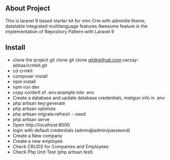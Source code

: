 ## About Project

This is laravel 9 based starter kit for mini Crm with adminlte theme, datatable integrated multilanguage features
Awesome feature is the implementation of Repository Pattern with Laravel 9

## Install

-   clone the project git clone git clone git@github.com:varzay-abbas/crmkit.git
-   cd crmkit
-   composer install
-   npm install
-   npm run dev
-   copy content of .env.example into .env
-   Create a database and update database credentials, mailgun info in .env
-   php artisan key:generate
-   php artisan optimize
-   php artisan migrate:refresh --seed
-   php artisan serve
-   Open http://localhost:8000
-   login with default credentials (admin@admin/password)
-   Create a New company
-   Create a new employee
-   Check CRUDS for Companies and Employees
-   Check Php Unit Test (php artisan test)
